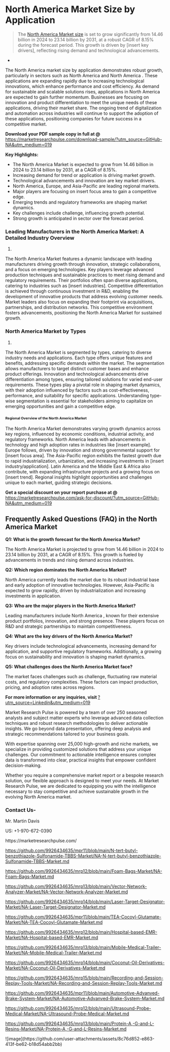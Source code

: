 <h1>North America  Market&nbsp;Size by Application</h1><blockquote><p>The <a href="https://marketresearchpulse.com/download-sample/?utm_source=GitHub-NA&amp;utm_medium=019">North America  Market size</a> is set to grow significantly from 14.46 billion in 2024 to 23.14 billion by 2031, at a robust CAGR of 8.15% during the forecast period. This growth is driven by [insert key drivers], reflecting rising demand and technological advancements.</p></blockquote><ul><li></li></ul><p>The North America  market size by application demonstrates robust growth, particularly in sectors such as North America  and North America . These applications are expanding rapidly due to increasing technological innovations, which enhance performance and cost efficiency. As demand for sustainable and scalable solutions rises, applications in North America  are expected to gain further momentum. Businesses are focusing on innovation and product differentiation to meet the unique needs of these applications, driving their market share. The ongoing trend of digitalization and automation across industries will continue to support the adoption of these applications, positioning companies for future success in a competitive market.</p><p><strong>Download your PDF sample copy in full at @ </strong><a href="https://marketresearchpulse.com/download-sample/?utm_source=GitHub-NA&amp;utm_medium=019">https://marketresearchpulse.com/download-sample/?utm_source=GitHub-NA&amp;utm_medium=019</a></p><p><strong>Key Highlights: </strong></p><ul><li>The North America  Market is expected to grow from 14.46 billion in 2024 to 23.14 billion by 2031, at a CAGR of 8.15%.</li><li>Increasing demand for trend or application is driving market growth.</li><li>Technological advancements and innovation are key market drivers.</li><li>North America, Europe, and Asia-Pacific are leading regional markets.</li><li>Major players are focusing on insert focus area to gain a competitive edge.</li><li>Emerging trends and regulatory frameworks are shaping market dynamics.</li><li>Key challenges include challenge, influencing growth potential.</li><li>Strong growth is anticipated in sector over the forecast period.</li></ul><h3>Leading Manufacturers in the North America  Market: A Detailed Industry Overview</h3><ol><li></li></ol><div class="flex max-w-full flex-col flex-grow"><div class="min-h-8 text-message flex w-full flex-col items-end gap-2 whitespace-normal break-words [.text-message+&amp;]:mt-5" dir="auto" data-message-author-role="assistant" data-message-id="fd8432e4-4910-450d-b182-61b7bfb0a01f" data-message-model-slug="gpt-4o"><div class="flex w-full flex-col gap-1 empty:hidden first:pt-[3px]"><div class="markdown prose w-full break-words dark:prose-invert light"><p>The North America  Market features a dynamic landscape with leading manufacturers driving growth through innovation, strategic collaborations, and a focus on emerging technologies. Key players leverage advanced production techniques and sustainable practices to meet rising demand and regulatory requirements. Their portfolios often span diverse applications, catering to industries such as [insert industries]. Competitive differentiation is achieved through continuous investment in R&amp;D, enabling the development of innovative products that address evolving customer needs. Market leaders also focus on expanding their footprint via acquisitions, partnerships, and distribution networks. This competitive environment fosters advancements, positioning the North America  Market for sustained growth.</p></div></div></div></div><h3>North America  Market by Types</h3><ol><li></li></ol><div class="flex max-w-full flex-col flex-grow"><div class="min-h-8 text-message flex w-full flex-col items-end gap-2 whitespace-normal break-words [.text-message+&amp;]:mt-5" dir="auto" data-message-author-role="assistant" data-message-id="084470be-0bb7-4664-bddf-5156b4f41249" data-message-model-slug="gpt-4o-mini"><div class="flex w-full flex-col gap-1 empty:hidden first:pt-[3px]"><div class="markdown prose w-full break-words dark:prose-invert light"><p>The North America  Market is segmented by types, catering to diverse industry needs and applications. Each type offers unique features and benefits, addressing specific demands within the market. The segmentation allows manufacturers to target distinct customer bases and enhance product offerings. Innovation and technological advancements drive differentiation among types, ensuring tailored solutions for varied end-user requirements. These types play a pivotal role in shaping market dynamics, with their adoption influenced by factors such as cost-effectiveness, performance, and suitability for specific applications. Understanding type-wise segmentation is essential for stakeholders aiming to capitalize on emerging opportunities and gain a competitive edge.</p></div></div></div></div><h3><span style="font-size: 11px;">Regional Overview of the North America  Market</span></h3><div class="flex max-w-full flex-col flex-grow"><div class="min-h-8 text-message flex w-full flex-col items-end gap-2 whitespace-normal break-words [.text-message+&amp;]:mt-5" dir="auto" data-message-author-role="assistant" data-message-id="e9038762-ce64-4e30-91c9-9bd413514231" data-message-model-slug="gpt-4o-mini"><div class="flex w-full flex-col gap-1 empty:hidden first:pt-[3px]"><div class="markdown prose w-full break-words dark:prose-invert light"><p>The North America  Market demonstrates varying growth dynamics across key regions, influenced by economic conditions, industrial activity, and regulatory frameworks. North America leads with advancements in technology and high adoption rates in industries like [insert example]. Europe follows, driven by innovation and strong governmental support for [insert focus area]. The Asia-Pacific region exhibits the fastest growth due to rapid industrialization, urbanization, and increasing investments in [insert industry/application]. Latin America and the Middle East &amp; Africa also contribute, with expanding infrastructure projects and a growing focus on [insert trend]. Regional insights highlight opportunities and challenges unique to each market, guiding strategic decisions.</p></div></div></div></div><p><strong>Get a special discount on your report purchase at @ </strong><a href="https://marketresearchpulse.com/ask-for-discount/?utm_source=GitHub-NA&amp;utm_medium=019">https://marketresearchpulse.com/ask-for-discount/?utm_source=GitHub-NA&amp;utm_medium=019</a></p><h2>Frequently Asked Questions (FAQ) in the North America  Market</h2><p><strong>Q1: What is the growth forecast for the North America  Market?</strong></p><p>The North America  Market is projected to grow from 14.46 billion in 2024 to 23.14 billion by 2031, at a CAGR of 8.15%. This growth is fueled by advancements in trends and rising demand across industries.</p><p><strong>Q2: Which region dominates the North America  Market?</strong></p><p>North America currently leads the market due to its robust industrial base and early adoption of innovative technologies. However, Asia-Pacific is expected to grow rapidly, driven by industrialization and increasing investments in application.</p><p><strong>Q3: Who are the major players in the North America  Market?</strong></p><p>Leading manufacturers include North America , known for their extensive product portfolios, innovation, and strong presence. These players focus on R&amp;D and strategic partnerships to maintain competitiveness.</p><p><strong>Q4: What are the key drivers of the North America  Market?</strong></p><p>Key drivers include technological advancements, increasing demand for application, and supportive regulatory frameworks. Additionally, a growing focus on sustainability and innovation is shaping market dynamics.</p><p><strong>Q5: What challenges does the North America  Market face?</strong></p><p>The market faces challenges such as challenge, fluctuating raw material costs, and regulatory complexities. These factors can impact production, pricing, and adoption rates across regions.</p><p><strong>For more information or any inquiries, visit&nbsp;</strong><a href="?utm_source=Linkedin&utm_medium=019">?utm_source=Linkedin&utm_medium=019</a></p><p>Market Research Pulse is powered by a team of over 250 seasoned analysts and subject matter experts who leverage advanced data collection techniques and robust research methodologies to deliver actionable insights. We go beyond data presentation, offering deep analysis and strategic recommendations tailored to your business goals.</p><p>With expertise spanning over 25,000 high-growth and niche markets, we specialize in providing customized solutions that address your unique challenges. Our commitment to actionable intelligence ensures complex data is transformed into clear, practical insights that empower confident decision-making.</p><p>Whether you require a comprehensive market report or a bespoke research solution, our flexible approach is designed to meet your needs. At Market Research Pulse, we are dedicated to equipping you with the intelligence necessary to stay competitive and achieve sustainable growth in the evolving North America  market.</p><h3><strong>Contact Us-</strong></h3><p>Mr. Martin Davis</p><p>US: +1-970-672-0390</p><p>https://marketresearchpulse.com/</p><p><a href="https://github.com/9926434635/mpr11/blob/main/N-tert-butyl-benzothiazole-Sulfonamide-TBBS-Market/NA-N-tert-butyl-benzothiazole-Sulfonamide-TBBS-Market.md">https://github.com/9926434635/mpr11/blob/main/N-tert-butyl-benzothiazole-Sulfonamide-TBBS-Market/NA-N-tert-butyl-benzothiazole-Sulfonamide-TBBS-Market.md</a></p><p><a href="https://github.com/9926434635/mrp12/blob/main/Foam-Bags-Market/NA-Foam-Bags-Market.md">https://github.com/9926434635/mrp12/blob/main/Foam-Bags-Market/NA-Foam-Bags-Market.md</a></p><p><a href="https://github.com/9926434635/mrp13/blob/main/Vector-Network-Analyzer-Market/NA-Vector-Network-Analyzer-Market.md">https://github.com/9926434635/mrp13/blob/main/Vector-Network-Analyzer-Market/NA-Vector-Network-Analyzer-Market.md</a></p><p><a href="https://github.com/9926434635/mrp14/blob/main/Laser-Target-Designator-Market/NA-Laser-Target-Designator-Market.md">https://github.com/9926434635/mrp14/blob/main/Laser-Target-Designator-Market/NA-Laser-Target-Designator-Market.md</a></p><p><a href="https://github.com/9926434635/mpr11/blob/main/TEA-Cocoyl-Glutamate-Market/NA-TEA-Cocoyl-Glutamate-Market.md">https://github.com/9926434635/mpr11/blob/main/TEA-Cocoyl-Glutamate-Market/NA-TEA-Cocoyl-Glutamate-Market.md</a></p><p><a href="https://github.com/9926434635/mrp12/blob/main/Hospital-based-EMR-Market/NA-Hospital-based-EMR-Market.md">https://github.com/9926434635/mrp12/blob/main/Hospital-based-EMR-Market/NA-Hospital-based-EMR-Market.md</a></p><p><a href="https://github.com/9926434635/mrp13/blob/main/Mobile-Medical-Trailer-Market/NA-Mobile-Medical-Trailer-Market.md">https://github.com/9926434635/mrp13/blob/main/Mobile-Medical-Trailer-Market/NA-Mobile-Medical-Trailer-Market.md</a></p><p><a href="https://github.com/9926434635/mrp14/blob/main/Coconut-Oil-Derivatives-Market/NA-Coconut-Oil-Derivatives-Market.md">https://github.com/9926434635/mrp14/blob/main/Coconut-Oil-Derivatives-Market/NA-Coconut-Oil-Derivatives-Market.md</a></p><p><a href="https://github.com/9926434635/mrp15/blob/main/Recording-and-Session-Replay-Tools-Market/NA-Recording-and-Session-Replay-Tools-Market.md">https://github.com/9926434635/mrp15/blob/main/Recording-and-Session-Replay-Tools-Market/NA-Recording-and-Session-Replay-Tools-Market.md</a></p><p><a href="https://github.com/9926434635/mpr11/blob/main/Automotive-Advanved-Brake-System-Market/NA-Automotive-Advanved-Brake-System-Market.md">https://github.com/9926434635/mpr11/blob/main/Automotive-Advanved-Brake-System-Market/NA-Automotive-Advanved-Brake-System-Market.md</a></p><p><a href="https://github.com/9926434635/mrp12/blob/main/Ultrasound-Probe-Medical-Market/NA-Ultrasound-Probe-Medical-Market.md">https://github.com/9926434635/mrp12/blob/main/Ultrasound-Probe-Medical-Market/NA-Ultrasound-Probe-Medical-Market.md</a></p><p><a href="https://github.com/9926434635/mrp13/blob/main/Protein-A,-G-and-L-Resins-Market/NA-Protein-A,-G-and-L-Resins-Market.md">https://github.com/9926434635/mrp13/blob/main/Protein-A,-G-and-L-Resins-Market/NA-Protein-A,-G-and-L-Resins-Market.md</a></p>
![image](https://github.com/user-attachments/assets/8c76d852-e863-413f-be62-b18d54abb2bb)
